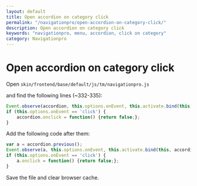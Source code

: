 ```yaml
---
layout: default
title: Open accordion on category click
permalink: "/navigationpro/open-accordion-on-category-click/"
description: Open accordion on category click
keywords: "navigationpro, menu, accordion, click on category"
category: Navigationpro
---
```


# Open accordion on category click

Open `skin/frontend/base/default/js/tm/navigationpro.js`

and find the following lines (~332-335):

```javascript
Event.observe(accordion, this.options.onEvent, this.activate.bind(this, accordion), false);
if (this.options.onEvent == 'click') {
    accordion.onclick = function() {return false;};
}
```

Add the following code after them:

```javascript
var a = accordion.previous();
Event.observe(a, this.options.onEvent, this.activate.bind(this, accordion), false);
if (this.options.onEvent == 'click') {
    a.onclick = function() {return false;};
}
```

Save the file and clear browser cache.
